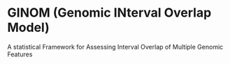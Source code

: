 # GINOM (Genomic INterval Overlap Model)
A statistical Framework for Assessing Interval Overlap of Multiple Genomic Features

